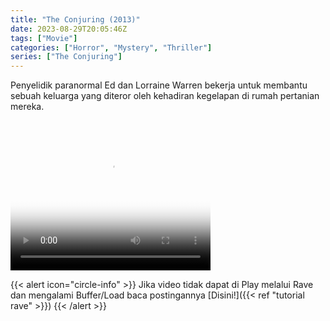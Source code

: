 ```yaml
---
title: "The Conjuring (2013)"
date: 2023-08-29T20:05:46Z
tags: ["Movie"]
categories: ["Horror", "Mystery", "Thriller"]
series: ["The Conjuring"]
---
```


Penyelidik paranormal Ed dan Lorraine Warren bekerja untuk membantu sebuah keluarga yang diteror oleh kehadiran kegelapan di rumah pertanian mereka.

<video width="320" height="240" poster="https://www.themoviedb.org/t/p/original/gNnd6vru53cZkD0anO0XTFzd7rX.jpg" controls>
   <source src="https://kp3d-my.sharepoint.com/personal/ryoo_kp3d_onmicrosoft_com/_layouts/15/download.aspx?share=EckKBkbCl0JBuYyLbl-9UtoBcf_BmVGh4Lv8FwNqo266Tw" type="video/mp4">
</video>

{{< alert icon="circle-info" >}}
Jika video tidak dapat di Play melalui Rave dan mengalami Buffer/Load baca postingannya [Disini!]({{< ref "tutorial rave" >}})
{{< /alert >}}



